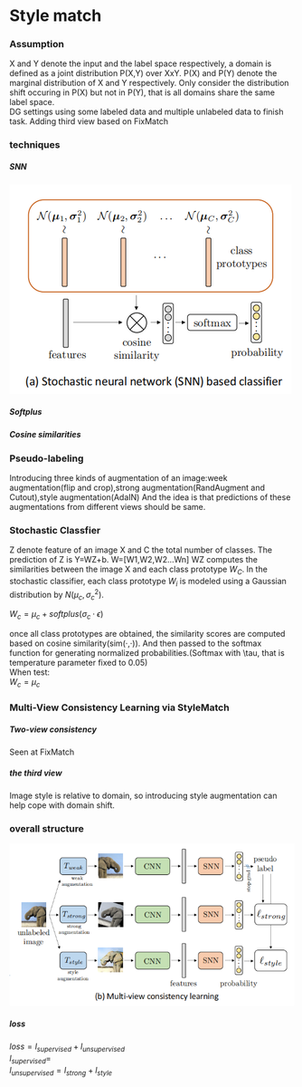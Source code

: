 # Style match
### Assumption
X and Y denote the input and the label space respectively, a domain is defined as a joint distribution P(X,Y) over XxY. P(X) and P(Y) denote the marginal distribution of X and Y respectively. Only consider the  distribution shift occuring in P(X) but not in P(Y), that is all domains share the same label space.  
DG settings
using some labeled data and multiple unlabeled data to finish task. Adding third view based on FixMatch  
### techniques

##### SNN
![image](picture/SNN.png)  
##### Softplus

##### Cosine similarities



### Pseudo-labeling
   Introducing three kinds of augmentation of an image:week augmentation(flip and crop),strong augmentation(RandAugment and Cutout),style augmentation(AdaIN) And the idea is that predictions of these augmentations from different views should be same.  

### Stochastic Classfier
   Z denote feature of an image X and C the total number of classes. The prediction of Z is Y=WZ+b. W=[W1,W2,W2...Wn] WZ computes the similarities between the image X and each class prototype $W_{C}$. In the stochastic classifier, each class prototype $W_{i}$ is modeled using a Gaussian distribution by $N(μ_{c},σ_{c}^{2})$.  
   
$W_{c}=μ_{c}+softplus(σ_{c}·\epsilon)$  

   once all class prototypes are obtained, the similarity scores are computed based on cosine similarity(sim(·,·)). And then passed to the softmax function for generating normalized probabilities.(Softmax with \tau, that is temperature parameter fixed to 0.05)  
   When test:  
$W_{c}=μ_{c}$
### Multi-View Consistency Learning via StyleMatch
##### Two-view consistency
Seen at FixMatch  
##### the third view
Image style is relative to domain, so introducing style augmentation can help cope with domain shift.  

### overall structure
![image](picture/StyleMatch.png)  
##### loss
$loss=l_{supervised}+l_{unsupervised}$  
$l_{supervised}=$  
$l_{unsupervised}=l_{strong}+l_{style}$  
